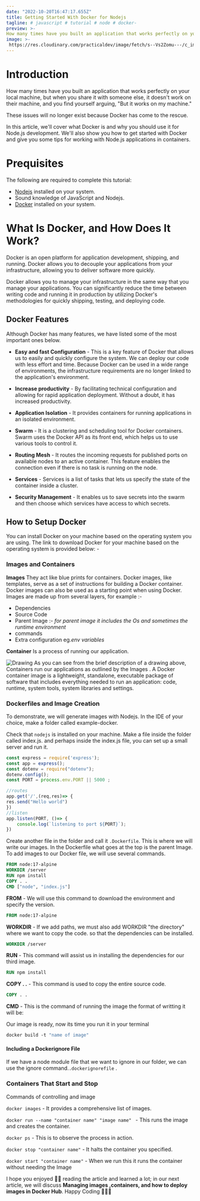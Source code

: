 ```yaml
---
date: "2022-10-20T16:47:17.655Z"
title: Getting Started With Docker for Nodejs
tagline: # javascript # tutorial # node # docker-
preview: >-
How many times have you built an application that works perfectly on your local machine, but when you share it with someone else, it doesn't work on their machine, and you find yourself arguing, "But it works on my machine."
image: >-
 https://res.cloudinary.com/practicaldev/image/fetch/s--Vs2Zomu---/c_imagga_scale,f_auto,fl_progressive,h_420,q_auto,w_1000/https://dev-to-uploads.s3.amazonaws.com/uploads/articles/c8erz6sztgw7s5pzqjta.png
---
```


# Introduction
How many times have you built an application that works perfectly on your local machine, but when you share it with someone else, it doesn't work on their machine, and you find yourself arguing, "But it works on my machine."

These issues will no longer exist because Docker has come to the rescue.

In this article, we'll cover what Docker is and why you should use it for Node.js development. We'll also show you how to get started with Docker and give you some tips for working with Node.js applications in containers.

# Prequisites
The following are required to complete this tutorial:

- [Nodejs](https://nodejs.org/en/)  installed on your system.
- Sound knowledge of JavaScript and Nodejs.
- [Docker](https://docs.docker.com/desktop/install/windows-install/) installed on your system.

# What Is Docker, and How Does It Work?  
Docker is an open platform for application development, shipping, and running. Docker allows you to decouple your applications from your infrastructure, allowing you to deliver software more quickly. 

Docker allows you to manage your infrastructure in the same way that you manage your applications. You can significantly reduce the time between writing code and running it in production by utilizing Docker's methodologies for quickly shipping, testing, and deploying code.

## Docker Features 
Although Docker has many features, we have listed some of the most important ones below.

- **Easy and fast Configuration** - This is a key feature of Docker that allows us to easily and quickly configure the system. 
We can deploy our code with less effort and time. Because Docker can be used in a wide range of environments, the infrastructure requirements are no longer linked to the application's environment.

- **Increase productivity** - By facilitating technical configuration and allowing for rapid application deployment. Without a doubt, it has increased productivity.

- **Application Isolation** - It provides containers for running applications in an isolated environment.

- **Swarm** - It is a clustering and scheduling tool for Docker containers. Swarm uses the Docker API as its front end, which helps us to use various tools to control it.

- **Routing Mesh** - It routes the incoming requests for published ports on available nodes to an active container. This feature enables the connection even if there is no task is running on the node.

- **Services** - Services is a list of tasks that lets us specify the state of the container inside a cluster.

- **Security Management** - It enables us to save secrets into the swarm and then choose which services have access to which secrets.


## How to Setup Docker 
You can install Docker on your machine based on the operating system you are using. The link to download Docker for your machine based on the operating system is provided below: -

### Images and Containers 
**Images**
They act like blue prints for containers.
Docker images, like templates, serve as a set of instructions for building a Docker container. Docker images can also be used as a starting point when using Docker.
Images are made up from several layers, for example :-
- Dependencies
- Source Code
- Parent Image :- *for parent image it includes the Os and sometimes the runtime environment*
- commands
- Extra configuration eg.*env variables*

**Container**
Is a process of running our application.

![Drawing](https://dev-to-uploads.s3.amazonaws.com/uploads/articles/pptoltprbnq3e54tzlv1.png)
As you can see from the brief description of a drawing above,
Containers run our applications as outlined by the Images .
A Docker container image is a lightweight, standalone, executable package of software that includes everything needed to run an application: code, runtime, system tools, system libraries and settings.

### Dockerfiles and Image Creation
To demonstrate, we will generate images with Nodejs.
In the IDE of your choice, make a folder called example-docker.

Check that `nodejs` is installed on your machine.
Make a file inside the folder called index.js.
and perhaps inside the index.js file, you can set up a small server and run it.

```JavaScript
const express = require('express');
const app = express();
const dotenv = require("dotenv");
dotenv.config();
const PORT = process.env.PORT || 5000 ;

//routes
app.get('/',(req,res)=> {
res.send("Hello world")
})
//listen
app.listen(PORT, ()=> {
    console.log(`listening to port ${PORT}`);
})
```
Create another file in the folder and call it `.Dockerfile`.
This is where we will write our images.
In the Dockerfile what goes at the top is the parent Image.
To add images to our Docker file, we will use several commands.

```Dockerfile
FROM node:17-alpine
WORKDIR /server
RUN npm install
COPY . .
CMD ["node", "index.js"]
```
**FROM** - We will use this command to download the environment and specify the version.

```Dockerfile
FROM node:17-alpine
```
**WORKDIR** - If we add paths, we must also add WORKDIR "the directory" where we want to copy the code. so that the dependencies can be installed.

```Dockerfile
WORKDIR /server
```
**RUN** -  This command will assist us in installing the dependencies for our third image.

```Dockerfile
RUN npm install
```
**COPY . .** - This command is used to copy the entire source code.

```Dockerfile
COPY . .
```
**CMD** - This is the command of running the image
the format of writting it will be:

Our image is ready, now its time you run it in your terminal

```Dockerfile
docker build -t "name of image"
```

#### Including a Dockerignore File 

If we have a node module file that we want to ignore in our folder, we can use the ignore command.`.dockerignorefile` .

### Containers That Start and Stop 
Commands of controlling and image

`docker images` - It provides a comprehensive list of images.

`docker run --name "container name" "image name" ` - This runs the image and creates the container.

`docker ps` - This is to observe the process in action.

`docker stop "container name"` - It halts the container you specified.

`docker start "container name"` - When we run this it runs the container without needing the Image

I hope you enjoyed 🤗🤗 reading the article and learned a lot; in our next article, we will discuss **Managing images ,containers, and how to deploy images in Docker Hub**. Happy Coding 🎉🎉✨



